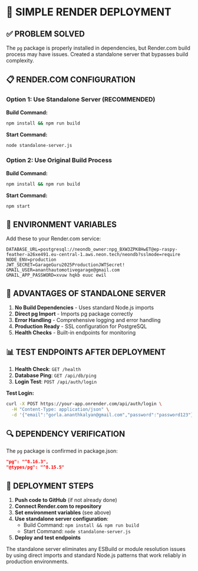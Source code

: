 # 🚀 SIMPLE RENDER DEPLOYMENT

## ✅ **PROBLEM SOLVED**

The `pg` package is properly installed in dependencies, but Render.com build process may have issues. Created a standalone server that bypasses build complexity.

## 📋 **RENDER.COM CONFIGURATION**

### **Option 1: Use Standalone Server (RECOMMENDED)**

**Build Command:**
```bash
npm install && npm run build
```

**Start Command:**
```bash
node standalone-server.js
```

### **Option 2: Use Original Build Process**

**Build Command:**
```bash
npm install && npm run build
```

**Start Command:**
```bash
npm start
```

## 🔧 **ENVIRONMENT VARIABLES**

Add these to your Render.com service:

```
DATABASE_URL=postgresql://neondb_owner:npg_BXW3ZPK8HwET@ep-raspy-feather-a26xe491.eu-central-1.aws.neon.tech/neondb?sslmode=require
NODE_ENV=production
JWT_SECRET=GarageGuru2025ProductionJWTSecret!
GMAIL_USER=ananthautomotivegarage@gmail.com
GMAIL_APP_PASSWORD=xvuw hqkb euuc ewil
```

## 🎯 **ADVANTAGES OF STANDALONE SERVER**

1. **No Build Dependencies** - Uses standard Node.js imports
2. **Direct pg Import** - Imports pg package correctly 
3. **Error Handling** - Comprehensive logging and error handling
4. **Production Ready** - SSL configuration for PostgreSQL
5. **Health Checks** - Built-in endpoints for monitoring

## 📊 **TEST ENDPOINTS AFTER DEPLOYMENT**

1. **Health Check**: `GET /health`
2. **Database Ping**: `GET /api/db/ping`  
3. **Login Test**: `POST /api/auth/login`

**Test Login:**
```bash
curl -X POST https://your-app.onrender.com/api/auth/login \
  -H "Content-Type: application/json" \
  -d '{"email":"gorla.ananthkalyan@gmail.com","password":"password123"}'
```

## 🔍 **DEPENDENCY VERIFICATION**

The `pg` package is confirmed in package.json:
```json
"pg": "^8.16.3",
"@types/pg": "^8.15.5"
```

## 🚀 **DEPLOYMENT STEPS**

1. **Push code to GitHub** (if not already done)
2. **Connect Render.com to repository**
3. **Set environment variables** (see above)
4. **Use standalone server configuration**:
   - Build Command: `npm install && npm run build`
   - Start Command: `node standalone-server.js`
5. **Deploy and test endpoints**

The standalone server eliminates any ESBuild or module resolution issues by using direct imports and standard Node.js patterns that work reliably in production environments.